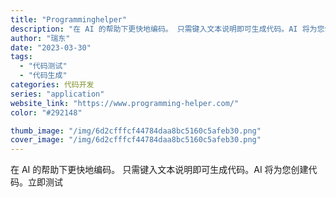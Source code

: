 ```yaml
---
title: "Programminghelper"
description: "在 AI 的帮助下更快地编码。 只需键入文本说明即可生成代码。AI 将为您创建代码。立即测试 "
author: "瑞东"
date: "2023-03-30"
tags:
  - "代码测试"
  - "代码生成"
categories: 代码开发
series: "application"
website_link: "https://www.programming-helper.com/"
color: "#292148"

thumb_image: "/img/6d2cfffcf44784daa8bc5160c5afeb30.png"
cover_image: "/img/6d2cfffcf44784daa8bc5160c5afeb30.png"
---
```


在 AI 的帮助下更快地编码。 只需键入文本说明即可生成代码。AI 将为您创建代码。立即测试 